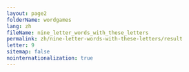 ```yaml
---
layout: page2
folderName: wordgames
lang: zh
fileName: nine_letter_words_with_these_letters
permalink: zh/nine-letter-words-with-these-letters/result
letter: 9
sitemap: false
nointernationalization: true   
---
```

